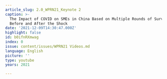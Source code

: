 ```yaml
---
article_slug: 2.0_WPRN21_Keynote 2
caption: >-
  The Impact of COVID on SMEs in China Based on Multiple Rounds of Surveys
  Before and After the Shock
date: '2021-12-09T14:30:47.000Z'
highlight: false
id: b0ifnRXmwag
index: 0
issue: content/issues/WPRN21 Videos.md
language: English
picture: ''
type: youtube
years: 2021

---
```

